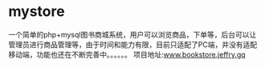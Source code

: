 # mystore
一个简单的php+mysql图书商城系统，用户可以浏览商品，下单等，后台可以让管理员进行商品管理等，由于时间和能力有限，目前只适配了PC端，并没有适配移动端，功能也还在不断完善中。。。。。。
项目地址:www.bookstore.jeffry.gq

